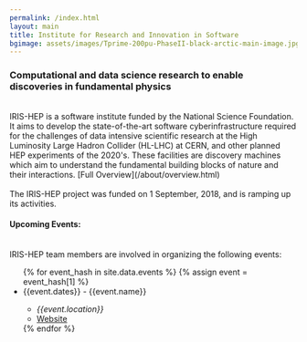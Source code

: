 ```yaml
---
permalink: /index.html
layout: main
title: Institute for Research and Innovation in Software
bgimage: assets/images/Tprime-200pu-PhaseII-black-arctic-main-image.jpg
---
```

<h3>Computational and data science research to enable discoveries in fundamental physics</h3>
<br>
IRIS-HEP is a software institute funded by the National Science Foundation. It aims to develop the state-of-the-art software cyberinfrastructure required for the challenges of data intensive scientific research at the High Luminosity Large Hadron Collider (HL-LHC) at CERN, and other planned HEP experiments of the 2020's. These facilities are discovery machines which aim to understand the fundamental building blocks of nature and their interactions. [Full Overview](/about/overview.html)
<br><br>
The IRIS-HEP project was funded on 1 September, 2018, and is ramping up its activities. 

<br>
<h4>Upcoming Events:</h4>
<br>
IRIS-HEP team members are involved in organizing the following events:
<ul>
{% for event_hash in site.data.events  %}
  {% assign event = event_hash[1] %}
  <li> {{event.dates}} - {{event.name}} </li>
  <ul>
      <li> <i>{{event.location}}</i> </li>
      <li> <a href="{{event.website}}">Website</a> </li>
  </ul>
{% endfor %}
</ul>
<br>

